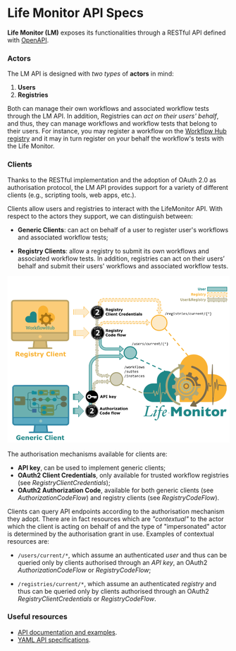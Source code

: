 # Life Monitor API Specs

**Life Monitor (LM)** exposes its functionalities through a RESTful API defined with
[OpenAPI](https://swagger.io/specification).

### Actors

The LM API is designed with _two types_ of **actors** in mind:

1. **Users**
2. **Registries**

Both can manage their own workflows and associated workflow tests through the LM
API. In addition, Registries can _act on their users' behalf_, and thus, they
can manage workflows and workflow tests that belong to their users. For
instance, you may register a workflow on the [Workflow Hub
registry](https://workflowhub.eu/) and it may in turn register on your behalf
the workflow's tests with the Life Monitor.

### Clients

Thanks to the RESTful implementation and the adoption of OAuth 2.0 as
authorisation protocol, the LM API provides support for a variety of different
clients (e.g., scripting tools, web apps, etc.).

Clients allow users and registries to interact with the LifeMonitor API.  With
respect to the actors they support, we can distinguish between:

- **Generic Clients**: can act on behalf of a user to register user's workflows
  and associated workflow tests;

- **Registry Clients**: allow a registry to submit its own workflows and
  associated workflow tests. In addition, registries can act on their users’
behalf and submit their users' workflows and associated workflow tests.

<img alt="Life Monitor client types" src="images/lm_clients.png" width="900" />

The authorisation mechanisms available for clients are:

* **API key**, can be used to implement generic clients;
* **OAuth2 Client Credentials**, only available for trusted workflow registries
  (see *RegistryClientCredentials*);
* **OAuth2 Authorization Code**, available for both generic clients (see
  *AuthorizationCodeFlow*) and registry clients (see *RegistryCodeFlow*).

Clients can query API endpoints according to the authorisation mechanism they
adopt.  There are in fact resources which are _"contextual"_ to the actor which
the client is acting on behalf of and the type of "impersonated" actor is
determined by the authorisation grant in use. Examples of contextual resources
are:

- `/users/current/*`, which assume an authenticated _user_ and thus can be
  queried only by clients authorised through an _API key_, an OAuth2
_AuthorizationCodeFlow_ or _RegistryCodeFlow_;

- `/registries/current/*`, which assume an authenticated _registry_ and thus can
  be queried only by clients authorised through an OAuth2
_RegistryClientCredentials_ or _RegistryCodeFlow_.

### Useful resources

- [API documentation and examples](https://api-lifemonitor-dev.rahtiapp.fi/static/apidocs.html).
- [YAML API specifications](https://github.com/crs4/life_monitor/tree/master/specs).
